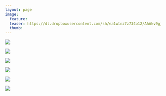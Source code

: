 ```yaml
---
layout: page
image:
  feature:
  teaser: https://dl.dropboxusercontent.com/sh/ea1wtnz7z734o12/AAAkv9gjvcLZ3R-uKA7sa7Cfa/mikin-kuvat/3/DS37983-245px.jpg
  thumb:
---
```


[![](https://dl.dropboxusercontent.com/sh/ea1wtnz7z734o12/AABHwBXiu5EDiU5cLDF-T2EYa/mikin-kuvat/3/DS37938-800px.jpg)](https://dl.dropboxusercontent.com/sh/ea1wtnz7z734o12/AAAnjX5o089ZufdjjzdsWbnwa/mikin-kuvat/3/DS37938.jpg)

[![](https://dl.dropboxusercontent.com/sh/ea1wtnz7z734o12/AABLpnA7oV__3ON2g28Knjppa/mikin-kuvat/3/DS37983-800px.jpg)](https://dl.dropboxusercontent.com/sh/ea1wtnz7z734o12/AABQYggDdP0SIo-xaTdMb5N0a/mikin-kuvat/3/DS37983.jpg)

[![](https://dl.dropboxusercontent.com/sh/ea1wtnz7z734o12/AABezcY1MqKMP4XuUeeNvJfoa/mikin-kuvat/3/DS37984-800px.jpg)](https://dl.dropboxusercontent.com/sh/ea1wtnz7z734o12/AADlCDgNUN-G6Zw-Bo74Sskca/mikin-kuvat/3/DS37984.jpg)

[![](https://dl.dropboxusercontent.com/sh/ea1wtnz7z734o12/AAAF2cjwsbjko_l50lkXXXeja/mikin-kuvat/3/DS37966-800px.jpg)](https://dl.dropboxusercontent.com/sh/ea1wtnz7z734o12/AAAlDkkfS6P6Aw5F9hFsaKCFa/mikin-kuvat/3/DS37966.jpg)

[![](https://dl.dropboxusercontent.com/sh/ea1wtnz7z734o12/AACEF_cZQk9hx3EPQtRc_USaa/mikin-kuvat/3/DS37965-800px.jpg)](https://dl.dropboxusercontent.com/sh/ea1wtnz7z734o12/AADsCj4g4TZxm4S5YuzRO9kBa/mikin-kuvat/3/DS37965.jpg)

[![](https://dl.dropboxusercontent.com/sh/ea1wtnz7z734o12/AAADK5r7ovQz0Wxb6jKDLz-Ja/mikin-kuvat/3/DS37995-800px.jpg)](https://dl.dropboxusercontent.com/sh/ea1wtnz7z734o12/AACoszaGdWo5fFFb88-EWUIya/mikin-kuvat/3/DS37995.jpg)
